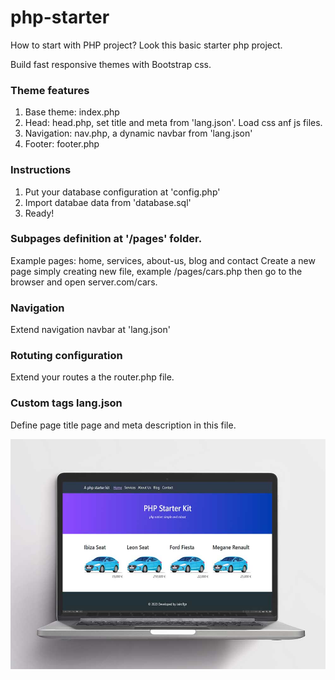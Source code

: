 # php-starter
How to start with PHP project? Look this basic starter php project. 

Build fast responsive themes with Bootstrap css.

### Theme features
1. Base theme: index.php
2. Head: head.php, set title and meta from 'lang.json'. Load css anf js files.
3. Navigation: nav.php, a dynamic navbar from 'lang.json'
4. Footer: footer.php

### Instructions
1. Put your database configuration at 'config.php'
2. Import databae data from 'database.sql'
3. Ready!

### Subpages definition at '/pages' folder.
Example pages: home, services, about-us, blog and contact
Create a new page simply creating new file, example /pages/cars.php  then go to the browser and open server.com/cars.

### Navigation 
Extend navigation navbar at 'lang.json'

### Rotuting configuration
Extend your routes a the router.php file.

### Custom tags lang.json 
Define page title page and meta description in this file.



![A snaphot of this aplication](snapshot.jpg)